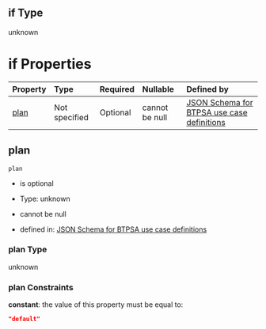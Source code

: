 ## if Type

unknown

# if Properties

| Property      | Type          | Required | Nullable       | Defined by                                                                                                                                                                                                                                  |
| :------------ | :------------ | :------- | :------------- | :------------------------------------------------------------------------------------------------------------------------------------------------------------------------------------------------------------------------------------------ |
| [plan](#plan) | Not specified | Optional | cannot be null | [JSON Schema for BTPSA use case definitions](btpsa-usecase-properties-services-items-allof-1-then-allof-54-then-allof-0-if-properties-plan.md "undefined#/properties/services/items/allOf/1/then/allOf/54/then/allOf/0/if/properties/plan") |

## plan



`plan`

*   is optional

*   Type: unknown

*   cannot be null

*   defined in: [JSON Schema for BTPSA use case definitions](btpsa-usecase-properties-services-items-allof-1-then-allof-54-then-allof-0-if-properties-plan.md "undefined#/properties/services/items/allOf/1/then/allOf/54/then/allOf/0/if/properties/plan")

### plan Type

unknown

### plan Constraints

**constant**: the value of this property must be equal to:

```json
"default"
```

